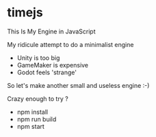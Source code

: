 # timejs

This Is My Engine in JavaScript

My ridicule attempt to do a minimalist engine

- Unity is too big
- GameMaker is expensive
- Godot feels 'strange'

So let's make another small and useless engine :-)

Crazy enough to try ?

- npm install
- npm run build
- npm start
